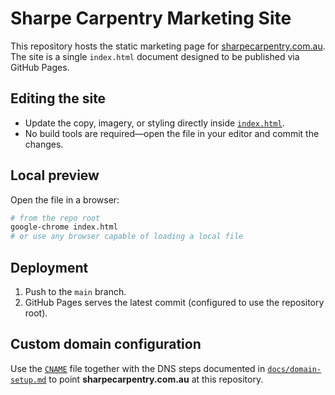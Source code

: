 # Sharpe Carpentry Marketing Site

This repository hosts the static marketing page for [sharpecarpentry.com.au](https://sharpecarpentry.com.au/). The site is a single `index.html` document designed to be published via GitHub Pages.

## Editing the site
- Update the copy, imagery, or styling directly inside [`index.html`](index.html).
- No build tools are required—open the file in your editor and commit the changes.

## Local preview
Open the file in a browser:

```bash
# from the repo root
google-chrome index.html
# or use any browser capable of loading a local file
```

## Deployment
1. Push to the `main` branch.
2. GitHub Pages serves the latest commit (configured to use the repository root).

## Custom domain configuration
Use the [`CNAME`](CNAME) file together with the DNS steps documented in [`docs/domain-setup.md`](docs/domain-setup.md) to point **sharpecarpentry.com.au** at this repository.
